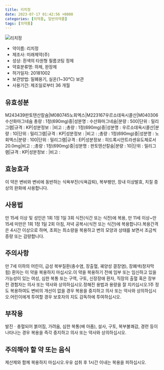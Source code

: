 ```yaml
---
title: 리치정
date: 2023-07-17 01:42:56 +0800
categories: [의약품, 일반의약품]
tags: [의약품]
---
```

![리치정](https://nedrug.mfds.go.kr/pbp/cmn/itemImageDownload/1MbIiYFNG6r)

- 약이름: 리치정
- 제조사: 미래제약(주)
- 성상: 흰색의 타원형 필름코팅 정제
- 약효분류명: 하제, 완장제
- 허가일자: 20181002
- 보관방법: 밀폐용기, 실온(1~30℃) 보관
- 사용기간: 제조일로부터 36 개월
## 유효성분
M243439판토텐산칼슘|M080745노회엑스|M223167우르소데옥시콜산|M040306수산화마그네슘
총량 : 1정(690mg)중|성분명 : 수산화마그네슘|분량 : 500|단위 : 밀리그램|규격 : KP|성분정보 : |비고 : ;총량 : 1정(690mg)중|성분명 : 우르소데옥시콜산|분량 : 10|단위 : 밀리그램|규격 : KP|성분정보 : |비고 : ;총량 : 1정(690mg)중|성분명 : 노회엑스|분량 : 100|단위 : 밀리그램|규격 : EP|성분정보 : 히드록시안트라센유도체로서 20.0mg|비고 : ;총량 : 1정(690mg)중|성분명 : 판토텐산칼슘|분량 : 10|단위 : 밀리그램|규격 : KP|성분정보 : |비고 :
## 효능효과
이 약은 변비와 변비에 동반하는 식욕부진(식욕감퇴), 복부팽만, 장내 이상발효, 치질 증상의 완화에 사용합니다.
## 사용법
만 15세 이상 및 성인은 1회 1정 1일 3회 식전(식간 또는 식전)에 복용, 만 11세 이상~만 15세 미만은 1회 1정 1일 2회 아침, 저녁 공복시(식전 또는 식간)에 복용합니다.복용간격은 4시간 이상으로 하며, 초회는 최소량을 복용하고 변의 모양과 상태를 보면서 조금씩 증량 또는 감량합니다.
## 주의사항
만 7세 이하의 어린이, 급성 복부질환(충수염, 장출혈, 궤양성 결장염), 장폐색(창자막힘) 환자는 이 약을 복용하지 마십시오.이 약을 복용하기 전에 임부 또는 임신하고 있을 가능성이 있는 여성, 심한 복통 또는 구역, 구토, 신장장애 환자, 직장의 출혈 혹은 장부전 경험자는 의사 또는 약사와 상의하십시오.정해진 용법과 용량을 잘 지키십시오.1주 정도 복용하여도 변비의 개선이 없을 경우 복용을 중지하고 의사 또는 약사와 상의하십시오.어린이에게 투여할 경우 보호자의 지도 감독하에 투여하십시오.
## 부작용
발진ㆍ충혈되어 붉어짐, 가려움, 심한 복통(배 아픔), 설사, 구토, 복부불쾌감, 경련 등이 나타나는 경우 복용을 즉각 중지하고 의사 또는 약사와 상의하십시오.
## 주의해야 할 약 또는 음식
제산제와 함께 복용하지 마십시오.우유 섭취 후 1시간 이내는 복용을 피하십시오.
